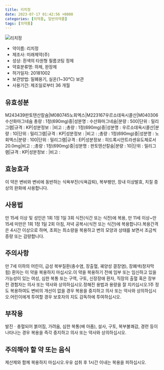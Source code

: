 ```yaml
---
title: 리치정
date: 2023-07-17 01:42:56 +0800
categories: [의약품, 일반의약품]
tags: [의약품]
---
```

![리치정](https://nedrug.mfds.go.kr/pbp/cmn/itemImageDownload/1MbIiYFNG6r)

- 약이름: 리치정
- 제조사: 미래제약(주)
- 성상: 흰색의 타원형 필름코팅 정제
- 약효분류명: 하제, 완장제
- 허가일자: 20181002
- 보관방법: 밀폐용기, 실온(1~30℃) 보관
- 사용기간: 제조일로부터 36 개월
## 유효성분
M243439판토텐산칼슘|M080745노회엑스|M223167우르소데옥시콜산|M040306수산화마그네슘
총량 : 1정(690mg)중|성분명 : 수산화마그네슘|분량 : 500|단위 : 밀리그램|규격 : KP|성분정보 : |비고 : ;총량 : 1정(690mg)중|성분명 : 우르소데옥시콜산|분량 : 10|단위 : 밀리그램|규격 : KP|성분정보 : |비고 : ;총량 : 1정(690mg)중|성분명 : 노회엑스|분량 : 100|단위 : 밀리그램|규격 : EP|성분정보 : 히드록시안트라센유도체로서 20.0mg|비고 : ;총량 : 1정(690mg)중|성분명 : 판토텐산칼슘|분량 : 10|단위 : 밀리그램|규격 : KP|성분정보 : |비고 :
## 효능효과
이 약은 변비와 변비에 동반하는 식욕부진(식욕감퇴), 복부팽만, 장내 이상발효, 치질 증상의 완화에 사용합니다.
## 사용법
만 15세 이상 및 성인은 1회 1정 1일 3회 식전(식간 또는 식전)에 복용, 만 11세 이상~만 15세 미만은 1회 1정 1일 2회 아침, 저녁 공복시(식전 또는 식간)에 복용합니다.복용간격은 4시간 이상으로 하며, 초회는 최소량을 복용하고 변의 모양과 상태를 보면서 조금씩 증량 또는 감량합니다.
## 주의사항
만 7세 이하의 어린이, 급성 복부질환(충수염, 장출혈, 궤양성 결장염), 장폐색(창자막힘) 환자는 이 약을 복용하지 마십시오.이 약을 복용하기 전에 임부 또는 임신하고 있을 가능성이 있는 여성, 심한 복통 또는 구역, 구토, 신장장애 환자, 직장의 출혈 혹은 장부전 경험자는 의사 또는 약사와 상의하십시오.정해진 용법과 용량을 잘 지키십시오.1주 정도 복용하여도 변비의 개선이 없을 경우 복용을 중지하고 의사 또는 약사와 상의하십시오.어린이에게 투여할 경우 보호자의 지도 감독하에 투여하십시오.
## 부작용
발진ㆍ충혈되어 붉어짐, 가려움, 심한 복통(배 아픔), 설사, 구토, 복부불쾌감, 경련 등이 나타나는 경우 복용을 즉각 중지하고 의사 또는 약사와 상의하십시오.
## 주의해야 할 약 또는 음식
제산제와 함께 복용하지 마십시오.우유 섭취 후 1시간 이내는 복용을 피하십시오.
